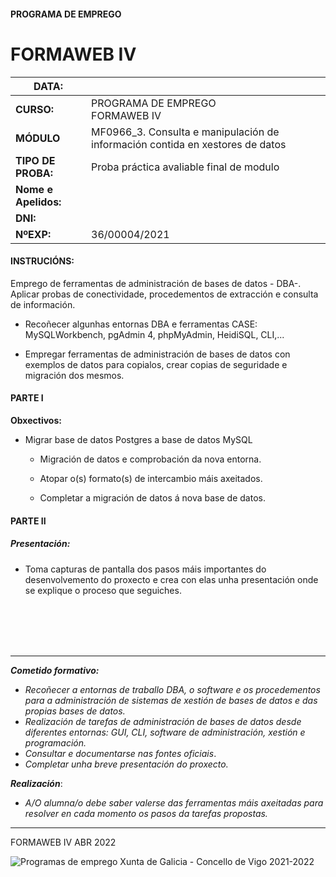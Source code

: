 #### PROGRAMA DE EMPREGO

# FORMAWEB IV

| **DATA:**            |                                                              |
| -------------------- | ------------------------------------------------------------ |
| **CURSO:**           | PROGRAMA DE EMPREGO<br>FORMAWEB IV                           |
| **MÓDULO**           | MF0966_3. Consulta e manipulación de información contida en xestores de datos |
| **TIPO DE PROBA:**   | Proba práctica avaliable final de modulo                     |
| **Nome e Apelidos:** |                                                              |
| **DNI:**             |                                                              |
| **NºEXP:**           | 36/00004/2021                                                |

#### INSTRUCIÓNS:

Emprego de ferramentas de administración de bases de datos - DBA-. Aplicar probas de conectividade, procedementos de extracción e consulta de información.

- Recoñecer algunhas entornas DBA e ferramentas CASE:  MySQLWorkbench, pgAdmin 4, phpMyAdmin, HeidiSQL, CLI,...

- Empregar ferramentas de administración de bases de datos con exemplos de datos para copialos, crear copias de seguridade  e migración dos mesmos.

#### PARTE I

**Obxectivos:**

- Migrar base de datos Postgres a base de datos MySQL

  - Migración de datos e comprobación da nova entorna.

  - Atopar o(s) formato(s) de intercambio máis axeitados.

  - Completar a migración de datos á nova base de datos.

#### PARTE II

##### Presentación:

- Toma capturas de pantalla dos pasos máis importantes do desenvolvemento do proxecto e crea con elas unha presentación onde se explique o proceso que seguiches.






<br><br><br><br>

---

**_Cometido formativo:_**

- *Recoñecer a entornas de traballo DBA, o software e os procedementos para a administración de sistemas de xestión de bases de datos e das propias bases de datos.* 
- *Realización de tarefas de administración de bases de datos desde diferentes entornas: GUI, CLI, software de administración, xestión e programación.*
- *Consultar e documentarse nas fontes oficiais*.
- *Completar unha breve presentación do proxecto.*

**_Realización_**:

- *A/O alumna/o debe saber valerse das ferramentas máis axeitadas para resolver en cada momento os pasos da tarefas propostas.*



----

FORMAWEB IV
ABR 2022


![Programas de emprego Xunta de Galicia - Concello de Vigo 2021-2022](C:\Users\User\Documents\odin\01_marp\assets\A-VIGO-CIERRE-Obradoiros-20-21.jpg)